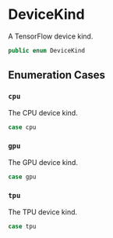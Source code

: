 # DeviceKind

A TensorFlow device kind.

``` swift
public enum DeviceKind
```

## Enumeration Cases

### `cpu`

The CPU device kind.

``` swift
case cpu
```

### `gpu`

The GPU device kind.

``` swift
case gpu
```

### `tpu`

The TPU device kind.

``` swift
case tpu
```
